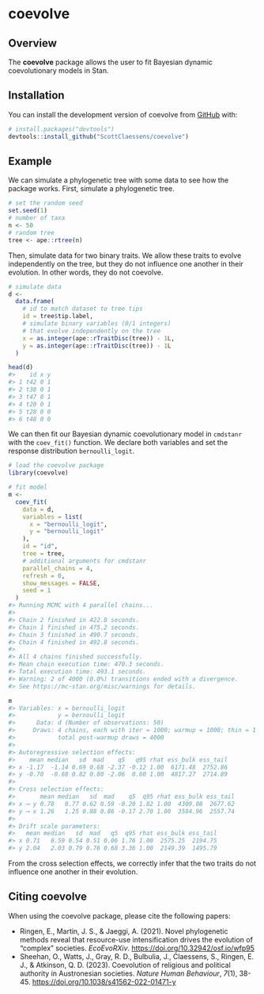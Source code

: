 
<!-- README.md is generated from README.Rmd. Please edit that file -->

# coevolve

<!-- badges: start -->
<!-- badges: end -->

## Overview

The **coevolve** package allows the user to fit Bayesian dynamic
coevolutionary models in Stan.

## Installation

You can install the development version of coevolve from
[GitHub](https://github.com/) with:

``` r
# install.packages("devtools")
devtools::install_github("ScottClaessens/coevolve")
```

## Example

We can simulate a phylogenetic tree with some data to see how the
package works. First, simulate a phylogenetic tree.

``` r
# set the random seed
set.seed(1)
# number of taxa
n <- 50
# random tree
tree <- ape::rtree(n)
```

Then, simulate data for two binary traits. We allow these traits to
evolve independently on the tree, but they do not influence one another
in their evolution. In other words, they do not coevolve.

``` r
# simulate data
d <- 
  data.frame(
    # id to match dataset to tree tips
    id = tree$tip.label,
    # simulate binary variables (0/1 integers)
    # that evolve independently on the tree
    x = as.integer(ape::rTraitDisc(tree)) - 1L,
    y = as.integer(ape::rTraitDisc(tree)) - 1L
  )

head(d)
#>    id x y
#> 1 t42 0 1
#> 2 t38 0 1
#> 3 t47 0 1
#> 4 t20 0 1
#> 5 t28 0 0
#> 6 t48 0 0
```

We can then fit our Bayesian dynamic coevolutionary model in `cmdstanr`
with the `coev_fit()` function. We declare both variables and set the
response distribution `bernoulli_logit`.

``` r
# load the coevolve package
library(coevolve)

# fit model
m <-
  coev_fit(
    data = d,
    variables = list(
      x = "bernoulli_logit",
      y = "bernoulli_logit"
    ),
    id = "id",
    tree = tree,
    # additional arguments for cmdstanr
    parallel_chains = 4,
    refresh = 0,
    show_messages = FALSE,
    seed = 1
  )
#> Running MCMC with 4 parallel chains...
#> 
#> Chain 2 finished in 422.8 seconds.
#> Chain 1 finished in 475.2 seconds.
#> Chain 3 finished in 490.7 seconds.
#> Chain 4 finished in 492.8 seconds.
#> 
#> All 4 chains finished successfully.
#> Mean chain execution time: 470.3 seconds.
#> Total execution time: 493.1 seconds.
#> Warning: 2 of 4000 (0.0%) transitions ended with a divergence.
#> See https://mc-stan.org/misc/warnings for details.

m
#> Variables: x = bernoulli_logit 
#>            y = bernoulli_logit 
#>      Data: d (Number of observations: 50)
#>     Draws: 4 chains, each with iter = 1000; warmup = 1000; thin = 1
#>            total post-warmup draws = 4000
#> 
#> Autoregressive selection effects:
#>    mean median   sd  mad    q5   q95 rhat ess_bulk ess_tail
#> x -1.17  -1.14 0.69 0.68 -2.37 -0.12 1.00  6171.48  2752.86
#> y -0.70  -0.68 0.82 0.80 -2.06  0.60 1.00  4817.27  2714.89
#> 
#> Cross selection effects:
#>       mean median   sd  mad    q5  q95 rhat ess_bulk ess_tail
#> x ⟶ y 0.78   0.77 0.62 0.59 -0.20 1.82 1.00  4309.08  2677.62
#> y ⟶ x 1.26   1.25 0.88 0.86 -0.17 2.70 1.00  3584.96  2557.74
#> 
#> Drift scale parameters:
#>   mean median   sd  mad   q5  q95 rhat ess_bulk ess_tail
#> x 0.71   0.59 0.54 0.51 0.06 1.76 1.00  2575.25  2194.75
#> y 2.04   2.03 0.79 0.76 0.68 3.36 1.00  2149.39  1495.79
```

From the cross selection effects, we correctly infer that the two traits
do not influence one another in their evolution.

## Citing coevolve

When using the coevolve package, please cite the following papers:

- Ringen, E., Martin, J. S., & Jaeggi, A. (2021). Novel phylogenetic
  methods reveal that resource-use intensification drives the evolution
  of “complex” societies. *EcoEvoRXiv*.
  <https://doi.org/10.32942/osf.io/wfp95>
- Sheehan, O., Watts, J., Gray, R. D., Bulbulia, J., Claessens, S.,
  Ringen, E. J., & Atkinson, Q. D. (2023). Coevolution of religious and
  political authority in Austronesian societies. *Nature Human
  Behaviour*, *7*(1), 38-45.
  <https://doi.org/10.1038/s41562-022-01471-y>
